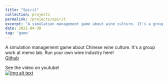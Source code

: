 ```yaml
---
title: "Spirit"
collection: projects
permalink: /projects/spirit
excerpt: "A simulation management game about wine culture. It's a group work at memo lab. Run your own wine industry here! <br/><img src='/images/Spirit1.png'>"
date: 2021-04-30
tag: 'game'
---
```


A simulation management game about Chinese wine culture. It's a group work at memo lab. Run your own wine industry here!  
[Github](https://github.com/jinjinhe2001/Spirit)   

See the video on youtube!   
[![Img alt text](https://img.youtube.com/vi/9-3g4U-fKBs/0.jpg)](https://www.youtube.com/watch?v=9-3g4U-fKBs)



